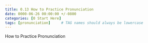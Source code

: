 ```yaml
---
title: 0.13 How to Practice Pronunciation
date: 0000-06-26 00:00:00 +/-0800
categories: [0 Start Here]
tags: [pronunciation]     # TAG names should always be lowercase
---
```


How to Practice Pronunciation
